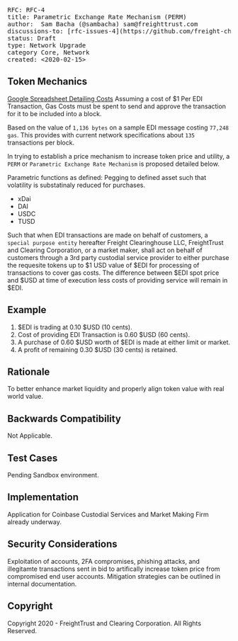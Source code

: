 
<pre>
RFC: RFC-4
title: Parametric Exchange Rate Mechanism (PERM)
author:  Sam Bacha (@sambacha) sam@freighttrust.com
discussions-to: [rfc-issues-4](https://github.com/freight-chain/rfc/issues/5)
status: Draft
type: Network Upgrade
category Core, Network
created: <2020-02-15>
</pre>

## Token Mechanics 
[Google Spreadsheet Detailing Costs](https://docs.google.com/spreadsheets/d/1YDjC3ShHhJnl_B55F0MfU01t0MOTN_Y6zMXjfmMcFLU/edit#gid=0)
Assuming a cost of $1 Per EDI Transaction, Gas Costs must be spent to send and approve the transaction for it to be included into a block. <br>

Based on the value of `1,136 bytes` on a sample EDI message costing `77,248 gas`. This provides with current network specifications about `135` transactions per block. <br>

In trying to establish a price mechanism to increase token price and utility, a `PERM` or `Parametric Exchange Rate Mechanism` is proposed detailed below. <br>

Parametric functions as defined: 
Pegging to defined asset such that volatility is substatinaly reduced for purchases. 
- xDai 
- DAI 
- USDC
- TUSD 

Such that when EDI transactions are made on behalf of customers, a `special purpose entity` hereafter Freight Clearinghouse LLC, FreightTrust and Clearing Corporation, or a market maker, shall act on behalf of customers through a 3rd party custodial service provider to either purchase the requesite tokens up to $1 USD value of $EDI for processing of transactions to cover gas costs. The difference between $EDI spot price and $USD at time of execution less costs of providing service will remain in $EDI. <br>

## Example 
1. $EDI is trading at 0.10 $USD (10 cents).
2. Cost of providing EDI Transaction is 0.60 $USD (60 cents).
3. A purchase of 0.60 $USD worth of $EDI is made at either limit or market. 
4. A profit of remaining 0.30 $USD (30 cents) is retained.

## Rationale
To better enhance market liquidity and properly align token value with real world value.

## Backwards Compatibility
Not Applicable.

## Test Cases
Pending Sandbox environment.

## Implementation
Application for Coinbase Custodial Services and Market Making Firm already underway.

## Security Considerations
Exploitation of accounts, 2FA compromises, phishing attacks, and illegitamte transactions sent in bid to artifically increase token price from compromised end user accounts. Mitigation strategies can be outlined in internal documentation.


## Copyright
Copyright 2020 - FreightTrust and Clearing Corporation. All Rights Reserved. 

